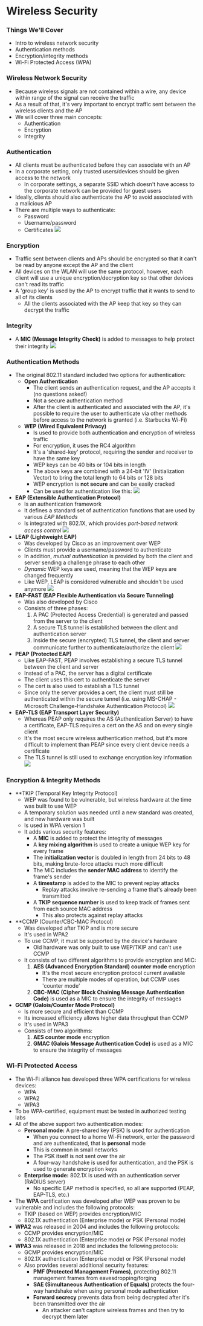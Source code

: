 # Wireless Security
### Things We'll Cover
- Intro to wireless network security
- Authentication methods
- Encryption/integrity methods
- Wi-Fi Protected Access (WPA)
### Wireless Network Security
- Because wireless signals are not contained within a wire, any device within range of the signal can receive the traffic
- As a result of that, it's very important to encrypt traffic sent between the wireless clients and the AP
- We will cover three main concepts:
	- Authentication
	- Encryption
	- Integrity
### Authentication
- All clients must be authenticated before they can associate with an AP
- In a corporate setting, only trusted users/devices should be given access to the network
	- In corporate settings, a separate SSID which doesn't have access to the corporate network can be provided for guest users
- Ideally, clients should also authenticate the AP to avoid associated with a malicious AP
- There are multiple ways to authenticate:
	- Password
	- Username/password
	- Certificates
![](attachments/ef96653c45b0a76810f3f2c5688f42db.png)
### Encryption
- Traffic sent between clients and APs should be encrypted so that it can't be read by anyone except the AP and the client
- All devices on the WLAN will use the same protocol, however, each client will use a unique encryption/decryption key so that other devices can't read its traffic
- A 'group key' is used by the AP to encrypt traffic that it wants to send to all of its clients
	- All the clients associated with the AP keep that key so they can decrypt the traffic
### Integrity
-  A **MIC (Message Integrity Check)** is added to messages to help protect their integrity
![](attachments/c15a49b5b7426d17114fd246f2153eee.png)
### Authentication Methods
- The original 802.11 standard included two options for authentication:
	- **Open Authentication**
		- The client sends an authentication request, and the AP accepts it (no questions asked!)
		- Not a secure authentication method
		- After the client is authenticated and associated with the AP, it's possible to require the user to authenticate via other methods before access to the network is granted (i.e. Starbucks Wi-Fi)
	- **WEP (Wired Equivalent Privacy)**
		- Is used to provide both authentication and encryption of wireless traffic
		- For encryption, it uses the RC4 algorithm
		- It's a 'shared-key' protocol, requiring the sender and receiver to have the same key
		- WEP keys can be 40 bits or 104 bits in length
		- The above keys are combined with a 24-bit 'IV' (Initialization Vector) to bring the total length to 64 bits or 128 bits
		- WEP encryption is **not secure** and can be easily cracked
		- Can be used for authentication like this:
			![](attachments/285406499f95c710eb96a47ba09be6f3.png)
- **EAP (Extensible Authentication Protocol)**
	- Is an authentication framework
	- It defines a standard set of authentication functions that are used by various *EAP Methods*
	- Is integrated with 802.1X, which provides *port-based network access control*
		![](attachments/aa40e80e6559c6ab3d094368c7241cd6.png)
- **LEAP (Lightweight EAP)**
	- Was developed by Cisco as an improvement over WEP
	- Clients must provide a username/password to authenticate
	- In addition, *mutual authentication* is provided by both the client and server sending a challenge phrase to each other
	- *Dynamic* WEP keys are used, meaning that the WEP keys are changed frequently
	- Like WEP, LEAP is considered vulnerable and shouldn't be used anymore
		![](attachments/61240fc4dff98d16812db02c8e590fd7.png)
- **EAP-FAST (EAP Flexible Authentication via Secure Tunneling)**
	- Was also developed by Cisco
	- Consists of three phases:
		1. A PAC (Protected Access Credential) is generated and passed from the server to the client
		2. A secure TLS tunnel is established between the client and authentication server
		3. Inside the secure (encrypted) TLS tunnel, the client and server communicate further to authenticate/authorize the client
		![](attachments/b12978210b24afe1339ead1253c21b59.png)
- **PEAP (Protected EAP)**
	- Like EAP-FAST, PEAP involves establishing a secure TLS tunnel between the client and server
	- Instead of a PAC, the server has a digital certificate
	- The client uses this cert to authenticate the server
	- The cert is also used to establish a TLS tunnel
	- Since only the server provides a cert, the client must still be authenticated within the secure tunnel (i.e. using MS-CHAP - Microsoft Challenge-Handshake Authentication Protocol)
		![](attachments/c3fb90ddcefa00e45b03ea288ae4b762.png)
- **EAP-TLS (EAP Transport Layer Security)**
	- Whereas PEAP only requires the AS (Authentication Server) to have a certificate, EAP-TLS requires a cert on the AS and on every single client
	- It's the most secure wireless authentication method, but it's more difficult to implement than PEAP since every client device needs a certificate
	- The TLS tunnel is still used to exchange encryption key information
		![](attachments/870c0270021a96b95bfb91ae6eb4aad1.png)
### Encryption & Integrity Methods
- **TKIP (Temporal Key Integrity Protocol)
	- WEP was found to be vulnerable, but wireless hardware at the time was built to use WEP
	- A temporary solution was needed until a new standard was created, and new hardware was built
	- Is used in WPA version 1
	- It adds various security features:
		- A **MIC** is added to protect the integrity of messages
		- A **key mixing algorithm** is used to create a unique WEP key for every frame
		- The **initialization vector** is doubled in length from 24 bits to 48 bits, making brute-force attacks much more difficult
		- The MIC includes the **sender MAC address** to identify the frame's sender
		- A **timestamp** is added to the MIC to prevent replay attacks
			- Replay attacks involve re-sending a frame that's already been transmitted
		- A **TKIP sequence number** is used to keep track of frames sent from each source MAC address
			- This also protects against replay attacks
- **CCMP (Counter/CBC-MAC Protocol)
	- Was developed after TKIP and is more secure
	- It's used in WPA2
	- To use CCMP, it must be supported by the device's hardware
		- Old hardware was only built to use WEP/TKIP and can't use CCMP
	- It consists of two different algorithms to provide encryption and MIC:
		1. **AES (Advanced Encryption Standard) counter mode** encryption
			- It's the most secure encryption protocol current available
			- There are multiple modes of operation, but CCMP uses 'counter mode'
		2. **CBC-MAC (Cipher Block Chaining Message Authentication Code)** is used as a MIC to ensure the integrity of messages
- **GCMP (Galois/Counter Mode Protocol)**
	- Is more secure and efficient than CCMP
	- Its increased efficiency allows higher data throughput than CCMP
	- It's used in WPA3
	- Consists of two algorithms:
		1. **AES counter mode** encryption
		2. **GMAC (Galois Message Authentication Code)** is used as a MIC to ensure the integrity of messages
### Wi-Fi Protected Access
- The Wi-Fi alliance has developed three WPA certifications for wireless devices:
	- WPA
	- WPA2
	- WPA3
- To be WPA-certified, equipment must be tested in authorized testing labs
- All of the above support two authentication modes:
	- **Personal mode:** A pre-shared key (PSK) Is used for authentication
		- When you connect to a home Wi-Fi network, enter the password and are authenticated, that is **personal** mode
		- This is common in small networks
		- The PSK itself is not sent over the air
		- A four-way handshake is used for authentication, and the PSK is used to generate encryption keys
	- **Enterprise mode:** 802.1X is used with an authentication server (RADIUS server)
		- No specific EAP method is specified, so all are supported (PEAP, EAP-TLS, etc.)
- The **WPA** certification was developed after WEP was proven to be vulnerable and includes the following protocols:
	- TKIP (based on WEP) provides encryption/MIC
	- 802.1X authentication (Enterprise mode) or PSK (Personal mode)
- **WPA2** was released in 2004 and includes the following protocols:
	- CCMP provides encryption/MIC
	- 802.1X authentication (Enterprise mode) or PSK (Personal mode)
- **WPA3** was released in 2018 and includes the following protocols:
	- GCMP provides encryption/MIC
	- 802.1X authentication (Enterprise mode) or PSK (Personal mode)
	- Also provides several additional security features:
		- **PMF (Protected Management Frames)**, protecting 802.11 management frames from eavesdropping/forging
		- **SAE (Simultaneous Authentication of Equals)** protects the four-way handshake when using personal mode authentication
		- **Forward secrecy** prevents data from being decrypted after it's been transmitted over the air
			- An attacker can't capture wireless frames and then try to decrypt them later